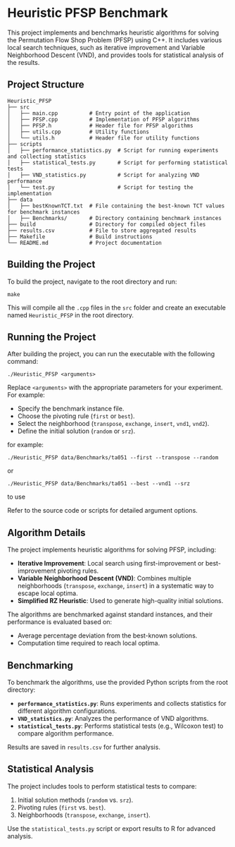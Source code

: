 # Heuristic PFSP Benchmark

This project implements and benchmarks heuristic algorithms for solving the Permutation Flow Shop Problem (PFSP) using C++. It includes various local search techniques, such as iterative improvement and Variable Neighborhood Descent (VND), and provides tools for statistical analysis of the results.

## Project Structure

```
Heuristic_PFSP
├── src
│   ├── main.cpp          # Entry point of the application
│   ├── PFSP.cpp          # Implementation of PFSP algorithms
│   ├── PFSP.h            # Header file for PFSP algorithms
│   ├── utils.cpp         # Utility functions
│   └── utils.h           # Header file for utility functions
├── scripts
│   ├── performance_statistics.py  # Script for running experiments and collecting statistics
│   ├── statistical_tests.py       # Script for performing statistical tests
│   ├── VND_statistics.py          # Script for analyzing VND performance
│   └── test.py                    # Script for testing the implementation
├── data
│   ├── bestKnownTCT.txt  # File containing the best-known TCT values for benchmark instances
│   ├── Benchmarks/       # Directory containing benchmark instances
├── build                 # Directory for compiled object files
├── results.csv           # File to store aggregated results
├── Makefile              # Build instructions
└── README.md             # Project documentation
```

## Building the Project

To build the project, navigate to the root directory and run:

```
make
```

This will compile all the `.cpp` files in the `src` folder and create an executable named `Heuristic_PFSP` in the root directory.

## Running the Project

After building the project, you can run the executable with the following command:

```
./Heuristic_PFSP <arguments>
```

Replace `<arguments>` with the appropriate parameters for your experiment. For example:
- Specify the benchmark instance file.
- Choose the pivoting rule (`first` or `best`).
- Select the neighborhood (`transpose`, `exchange`, `insert`, `vnd1`, `vnd2`).
- Define the initial solution (`random` or `srz`).

for example:
```
./Heuristic_PFSP data/Benchmarks/ta051 --first --transpose --random
```
or 
```
./Heuristic_PFSP data/Benchmarks/ta051 --best --vnd1 --srz
```
to use

Refer to the source code or scripts for detailed argument options.

## Algorithm Details

The project implements heuristic algorithms for solving PFSP, including:
- **Iterative Improvement**: Local search using first-improvement or best-improvement pivoting rules.
- **Variable Neighborhood Descent (VND)**: Combines multiple neighborhoods (`transpose`, `exchange`, `insert`) in a systematic way to escape local optima.
- **Simplified RZ Heuristic**: Used to generate high-quality initial solutions.

The algorithms are benchmarked against standard instances, and their performance is evaluated based on:
- Average percentage deviation from the best-known solutions.
- Computation time required to reach local optima.

## Benchmarking

To benchmark the algorithms, use the provided Python scripts from the root directory:
- **`performance_statistics.py`**: Runs experiments and collects statistics for different algorithm configurations.
- **`VND_statistics.py`**: Analyzes the performance of VND algorithms.
- **`statistical_tests.py`**: Performs statistical tests (e.g., Wilcoxon test) to compare algorithm performance.

Results are saved in `results.csv` for further analysis.

## Statistical Analysis

The project includes tools to perform statistical tests to compare:
1. Initial solution methods (`random` vs. `srz`).
2. Pivoting rules (`first` vs. `best`).
3. Neighborhoods (`transpose`, `exchange`, `insert`).

Use the `statistical_tests.py` script or export results to R for advanced analysis.

